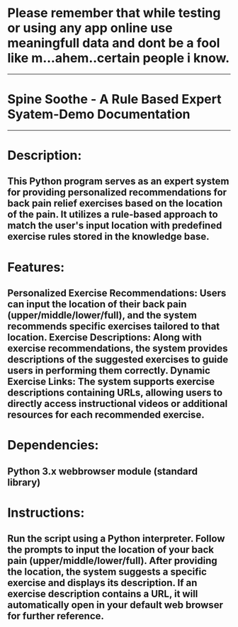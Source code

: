 # Please remember that while testing or using any app online use meaningfull data and dont be a fool like m...ahem..certain people i know.
__________________________________________________________________________________________________________________________
# Spine Soothe - A Rule Based Expert Syatem-Demo Documentation
--------------------------------------------------------------------------------------------------------------------------
# Description:
This Python program serves as an expert system for providing personalized recommendations for back pain relief exercises based on the location of the pain. It utilizes a rule-based approach to match the user's input location with predefined exercise rules stored in the knowledge base.
--------------------------------------------------------------------------------------------------------------------------
# Features:

Personalized Exercise Recommendations: Users can input the location of their back pain (upper/middle/lower/full), and the system recommends specific exercises tailored to that location.
Exercise Descriptions: Along with exercise recommendations, the system provides descriptions of the suggested exercises to guide users in performing them correctly.
Dynamic Exercise Links: The system supports exercise descriptions containing URLs, allowing users to directly access instructional videos or additional resources for each recommended exercise.
--------------------------------------------------------------------------------------------------------------------------
# Dependencies:

Python 3.x
webbrowser module (standard library)
--------------------------------------------------------------------------------------------------------------------------
# Instructions:

Run the script using a Python interpreter.
Follow the prompts to input the location of your back pain (upper/middle/lower/full).
After providing the location, the system suggests a specific exercise and displays its description.
If an exercise description contains a URL, it will automatically open in your default web browser for further reference.
--------------------------------------------------------------------------------------------------------------------------
